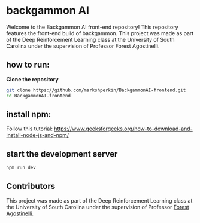 # backgammon AI

Welcome to the Backgammon AI front-end repository! This repository features the front-end build of backgammon. This project was made as part of the Deep Reinforcement Learning class at the University of South Carolina under the supervision of Professor Forest Agostinelli.

## how to run:
**Clone the repository**
   ```sh
   git clone https://github.com/markshperkin/BackgammonAI-frontend.git
   cd BackgammonAI-frontend
```
## install npm:
Follow this tutorial: https://www.geeksforgeeks.org/how-to-download-and-install-node-js-and-npm/
## start the development server
```sh
npm run dev
```

## Contributors
This project was made as part of the Deep Reinforcement Learning class at the University of South Carolina under the supervision of Professor [Forest Agostinelli](https://cse.sc.edu/~foresta/).


